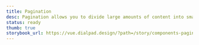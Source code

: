 ```yaml
---
title: Pagination
desc: Pagination allows you to divide large amounts of content into smaller chunks across multiple pages.
status: ready
thumb: true
storybook_url: https://vue.dialpad.design/?path=/story/components-pagination--default
---
```


<code-well-header>
  <dt-pagination
    :total-pages="totalPages"
    :active-page="activePage"
    :max-visible="maxVisible"
    :aria-label="ariaLabel"
    :prev-aria-label="prevAriaLabel"
    :next-aria-label="nextAriaLabel"
    :page-number-aria-label="getPageNumberAriaLabel"
    @change="onChange"
  />
</code-well-header>
